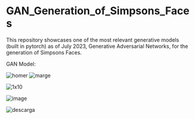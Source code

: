 # GAN_Generation_of_Simpsons_Faces
This repository showcases one of the most relevant generative models (built in pytorch) as of July 2023, Generative Adversarial Networks, for the generation of Simpsons Faces.

GAN Model:

![homer](https://github.com/M4mbo/Diffusion_and_GAN_Generation_of_Simpson_Faces/assets/115642529/4f08b2d1-9b13-4847-ae37-14b90bde88a5)
![marge](https://github.com/M4mbo/Diffusion_and_GAN_Generation_of_Simpson_Faces/assets/115642529/04c95ab0-085f-47d4-900d-7b0d466d218c)

![1x10](https://github.com/M4mbo/Diffusion_and_GAN_Generation_of_Simpson_Faces/assets/115642529/a3e5c4d0-5c29-47e2-befd-1316fcfeb6fc)

![image](https://github.com/M4mbo/Diffusion_and_GAN_Generation_of_Simpson_Faces/assets/115642529/022992e0-b625-4c43-9206-782b2c51a1ec)


![descarga](https://github.com/M4mbo/Diffusion_and_GAN_Generation_of_Simpson_Faces/assets/115642529/4b55acd8-1ae5-47b4-852c-454fbab4442f)
